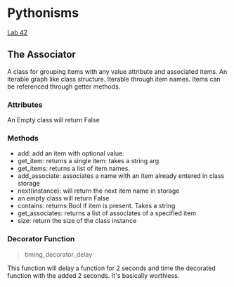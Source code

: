 # Pythonisms

[Lab 42](https://canvas.instructure.com/courses/3826570/assignments/26339126?return_to=https%3A%2F%2Fcanvas.instructure.com%2Fcalendar%23view_name%3Dmonth%26view_start%3D2022-04-26)

## The Associator

A class for grouping items with any value attribute and associated items. 
An iterable graph like class structure.  Iterable through item names. Items can be referenced through getter methods.

### Attributes

An Empty class will return False

### Methods

- add: add an item with optional value.
- get_item: returns a single item: takes a string arg
- get_items: returns a list of item names.
- add_associate: associates a name with an item already entered in class storage
- next(instance): will return the next item name in storage
- an empty class will return False
- contains: returns Bool if item is present. Takes a string
- get_associates: returns a list of associates of a specified item
- size: return the size of the class instance

### Decorator Function

> timing_decorator_delay

This function will delay a function for 2 seconds and time the decorated function with the added 2 seconds. It's basically worthless.
